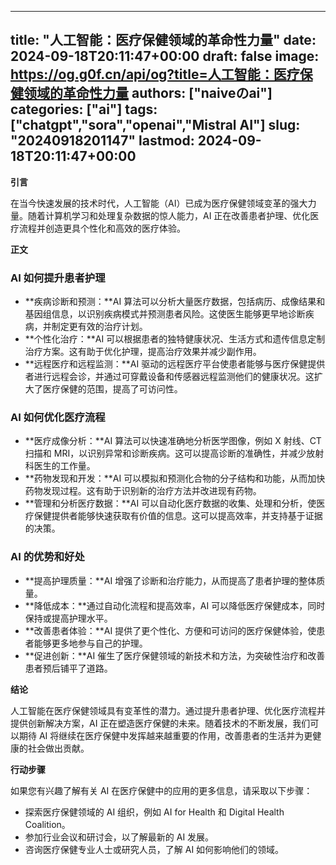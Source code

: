 
---
title: "人工智能：医疗保健领域的革命性力量"
date: 2024-09-18T20:11:47+00:00
draft: false
image: https://og.g0f.cn/api/og?title=人工智能：医疗保健领域的革命性力量
authors: ["naiveのai"]
categories: ["ai"]
tags: ["chatgpt","sora","openai","Mistral AI"]
slug: "20240918201147"
lastmod: 2024-09-18T20:11:47+00:00
---
**引言**

在当今快速发展的技术时代，人工智能（AI）已成为医疗保健领域变革的强大力量。随着计算机学习和处理复杂数据的惊人能力，AI 正在改善患者护理、优化医疗流程并创造更具个性化和高效的医疗体验。

**正文**

### AI 如何提升患者护理

* **疾病诊断和预测：**AI 算法可以分析大量医疗数据，包括病历、成像结果和基因组信息，以识别疾病模式并预测患者风险。这使医生能够更早地诊断疾病，并制定更有效的治疗计划。
* **个性化治疗：**AI 可以根据患者的独特健康状况、生活方式和遗传信息定制治疗方案。这有助于优化护理，提高治疗效果并减少副作用。
* **远程医疗和远程监测：**AI 驱动的远程医疗平台使患者能够与医疗保健提供者进行远程会诊，并通过可穿戴设备和传感器远程监测他们的健康状况。这扩大了医疗保健的范围，提高了可访问性。

### AI 如何优化医疗流程

* **医疗成像分析：**AI 算法可以快速准确地分析医学图像，例如 X 射线、CT 扫描和 MRI，以识别异常和诊断疾病。这可以提高诊断的准确性，并减少放射科医生的工作量。
* **药物发现和开发：**AI 可以模拟和预测化合物的分子结构和功能，从而加快药物发现过程。这有助于识别新的治疗方法并改进现有药物。
* **管理和分析医疗数据：**AI 可以自动化医疗数据的收集、处理和分析，使医疗保健提供者能够快速获取有价值的信息。这可以提高效率，并支持基于证据的决策。

### AI 的优势和好处

* **提高护理质量：**AI 增强了诊断和治疗能力，从而提高了患者护理的整体质量。
* **降低成本：**通过自动化流程和提高效率，AI 可以降低医疗保健成本，同时保持或提高护理水平。
* **改善患者体验：**AI 提供了更个性化、方便和可访问的医疗保健体验，使患者能够更多地参与自己的护理。
* **促进创新：**AI 催生了医疗保健领域的新技术和方法，为突破性治疗和改善患者预后铺平了道路。

**结论**

人工智能在医疗保健领域具有变革性的潜力。通过提升患者护理、优化医疗流程并提供创新解决方案，AI 正在塑造医疗保健的未来。随着技术的不断发展，我们可以期待 AI 将继续在医疗保健中发挥越来越重要的作用，改善患者的生活并为更健康的社会做出贡献。

**行动步骤**

如果您有兴趣了解有关 AI 在医疗保健中的应用的更多信息，请采取以下步骤：

* 探索医疗保健领域的 AI 组织，例如 AI for Health 和 Digital Health Coalition。
* 参加行业会议和研讨会，以了解最新的 AI 发展。
* 咨询医疗保健专业人士或研究人员，了解 AI 如何影响他们的领域。